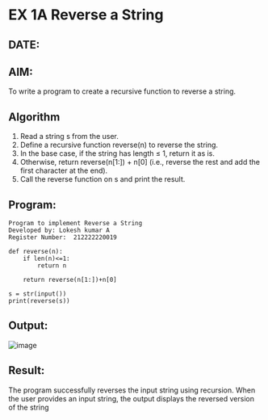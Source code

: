 # EX 1A Reverse a String
## DATE:
## AIM: 
To write a program to create a recursive function to reverse a string.

## Algorithm
1. Read a string s from the user.
2. Define a recursive function reverse(n) to reverse the string.
3. In the base case, if the string has length ≤ 1, return it as is.
4. Otherwise, return reverse(n[1:]) + n[0] (i.e., reverse the rest and add the first character at the end).
5. Call the reverse function on s and print the result.
## Program:
```
Program to implement Reverse a String
Developed by: Lokesh kumar A
Register Number:  212222220019
```
```
def reverse(n):
    if len(n)<=1:
        return n
        
    return reverse(n[1:])+n[0]
    
s = str(input())
print(reverse(s))
```
## Output:
![image](https://github.com/user-attachments/assets/277ced46-40f5-40ca-9760-e41bdac3ca2f)
## Result:
The program successfully reverses the input string using recursion. When the user provides an input string, the output displays the reversed version of the string
